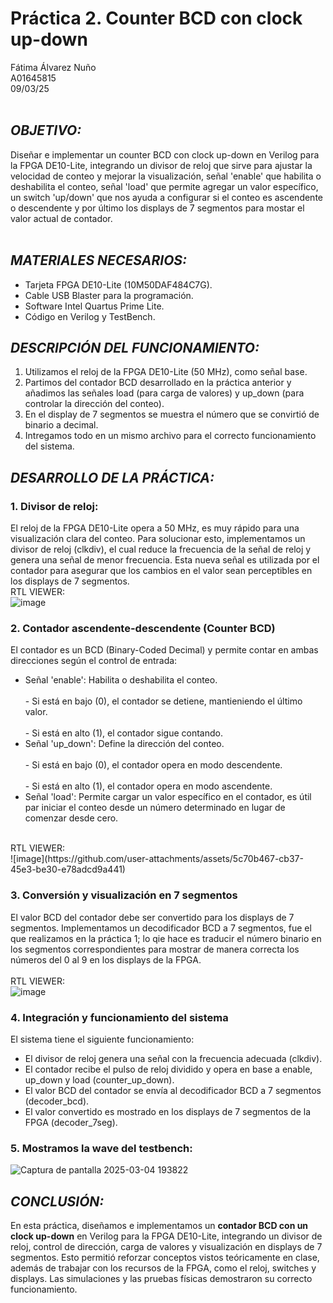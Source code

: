 # Práctica 2. Counter BCD con clock up-down
Fátima Álvarez Nuño <br/>
A01645815 <br/>
09/03/25 <br/>
<br/>

## *OBJETIVO:* <br/>
Diseñar e implementar un counter BCD con clock up-down en Verilog para la FPGA DE10-Lite, integrando un divisor de reloj que sirve para ajustar la velocidad de conteo y mejorar la visualización, señal 'enable' que habilita o deshabilita el conteo, señal 'load' que permite agregar un valor específico, un switch 'up/down' que nos ayuda a configurar si el conteo es ascendente o descendente y por último los displays de 7 segmentos para mostar el valor actual de contador.  
<br/>

## *MATERIALES NECESARIOS:* <br/>
* Tarjeta FPGA DE10-Lite (10M50DAF484C7G). <br/>
* Cable USB Blaster para la programación. <br/>
* Software Intel Quartus Prime Lite. <br/>
* Código en Verilog y TestBench. <br/>

## *DESCRIPCIÓN DEL FUNCIONAMIENTO:* <br/>
1. Utilizamos el reloj de la FPGA DE10-Lite (50 MHz), como señal base. <br/>
2. Partimos del contador BCD desarrollado en la práctica anterior y añadimos las señales load (para carga de valores) y up_down (para controlar la dirección del conteo). <br/>
3. En el display de 7 segmentos se muestra el número que se convirtió de binario a decimal. <br/>
4. Intregamos todo en un mismo archivo para el correcto funcionamiento del sistema. <br/>

## *DESARROLLO DE LA PRÁCTICA:* <br/>
### 1. Divisor de reloj:  <br/>
El reloj de la FPGA DE10-Lite opera a 50 MHz, es muy rápido para una visualización clara del conteo. Para solucionar esto, implementamos un divisor de reloj (clkdiv), el cual reduce la frecuencia de la señal de reloj y genera una señal de menor frecuencia. Esta nueva señal es utilizada por el contador para asegurar que los cambios en el valor sean perceptibles en los displays de 7 segmentos.  <br/>
RTL VIEWER: <br/>
![image](https://github.com/user-attachments/assets/eb23f6c4-bd5e-4bad-a872-b8a958dfca66)
<br/>

### 2. Contador ascendente-descendente (Counter BCD)  <br/>
El contador es un BCD (Binary-Coded Decimal) y permite contar en ambas direcciones según el control de entrada:  <br/>
* Señal 'enable': Habilita o deshabilita el conteo. <br/>
<br/> - Si está en bajo (0), el contador se detiene, mantieniendo el último valor. <br/>
<br/> - Si está en alto (1), el contador sigue contando. <br/>
* Señal 'up_down': Define la dirección del conteo.  <br/>
<br/> - Si está en bajo (0), el contador opera en modo descendente. <br/>
<br/> - Si está en alto (1), el contador opera en modo ascendente. <br/>
* Señal 'load': Permite cargar un valor específico en el contador, es útil par iniciar el conteo desde un número determinado en lugar de comenzar desde cero. <br/>
<br/>
RTL VIEWER: <br/>
![image](https://github.com/user-attachments/assets/5c70b467-cb37-45e3-be30-e78adcd9a441)
<br/>

### 3. Conversión y visualización en 7 segmentos  <br/>
El valor BCD del contador debe ser convertido para los displays de 7 segmentos. Implementamos un decodificador BCD a 7 segmentos, fue el que realizamos en la práctica 1; lo qie hace es traducir el número binario en los segmentos correspondientes para mostrar de manera correcta los números del 0 al 9 en los displays de la FPGA.  <br/>
<br/>
RTL VIEWER: <br/>
![image](https://github.com/user-attachments/assets/bb26dcfb-9a49-4ebb-b4f1-8d25ac6a576e)
<br/>


### 4. Integración y funcionamiento del sistema <br/>
El sistema tiene el siguiente funcionamiento: <br/>
* El divisor de reloj genera una señal con la frecuencia adecuada (clkdiv). <br/>
* El contador recibe el pulso de reloj dividido y opera en base a enable, up_down y load (counter_up_down). <br/>
* El valor BCD del contador se envía al decodificador BCD a 7 segmentos (decoder_bcd). <br/>
* El valor convertido es mostrado en los displays de 7 segmentos de la FPGA (decoder_7seg). <br/>

### 5. Mostramos la wave del testbench: <br/>
![Captura de pantalla 2025-03-04 193822](https://github.com/user-attachments/assets/db2690a2-dbbe-4d7b-ba6e-bcfce647283f)
<br/>

## *CONCLUSIÓN:* <br/>
En esta práctica, diseñamos e implementamos un **contador BCD con un clock up-down** en Verilog para la FPGA DE10-Lite, integrando un divisor de reloj, control de dirección, carga de valores y visualización en displays de 7 segmentos. Esto permitió reforzar conceptos vistos teóricamente en clase, además de trabajar con los recursos de la FPGA, como el reloj, switches y displays. Las simulaciones y las pruebas físicas demostraron su correcto funcionamiento.
